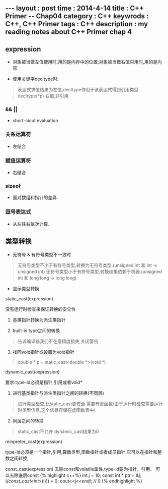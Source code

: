 ---                                                                                 layout : post
time : 2014-4-14
title : C++ Primer -- Chap04
category : C++ 
keywrods : C++, C++ Primer
tags : C++ 
description : my reading notes about C++ Primer chap 4
---

## expression

* 对象被当做左值使用时,用的是内存中的位置;对象被当做右值只用时,用的是内容.

* 使用关键字decltype时:
> 表达式求值结果为左值,decltype作用于该表达式得到引用类型: decltype(*p)
> 右值,非引用

### && ||

* short-cicut evaluation

### 关系运算符

* 左结合

### 赋值运算符

* 右结合

### sizeof

* 面对数组和指针的差异.

### 逗号表达式

* 从左往右依次计算.

## 类型转换

* 无符号 & 有符号类型不一致时
> 无符号类型不小于有符号类型,转换为无符号类型.(unsigned int 和 int -> unsigned int)
> 无符号类型小于有符号类型,转换结果依赖于机器.(unsigned int 和 long long -> long long)

* 显示类型转换

static_cast<type-id>(expression)

没有运行时检查来保证转换的安全性

1. 基类指针转换为派生类指针

2. built-in type之间的转换
> 告诉编译器我们不在意精度损失,关闭警告

3. 找回void指针或设置为void指针
> double * p = static_cast<double *>(void *)

dynamic_cast<type-id>(expression)

要求:type-id必须是指针,引用或者void*

1. 进行基类指针与派生类指针之间的转换(不同层)
> 进行类型检查,比static_cast更安全
> 需要有虚函数(由于运行时检查需要运行时类型信息,这个信息存储在虚函数表中)

2. 同层之间的转换
> static_cast不允许
> dynamic_cast结果为0

reinpreter_cast<type-id>(expression)

type-id必须是一个指针,引用,算数类型,函数指针或者成员指针.它可以在指针和整数之间转换,

const_cast<type-id>(expression)
去除const和volatile属性.type-id要为指针，引用．
可以去除底层const
{% highlight c++%}
int j = 10;
const int * ptr = &j;
(*(const_cast<int*>(i))) = 0;
cout<<j<<endl; // 0
{% endhighlight %}

